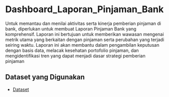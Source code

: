 # Dashboard_Laporan_Pinjaman_Bank
Untuk memantau dan menilai aktivitas serta kinerja pemberian pinjaman di bank, diperlukan untuk membuat Laporan Pinjaman Bank yang komprehensif. Laporan ini bertujuan untuk memberikan wawasan mengenai metrik utama yang berkaitan dengan pinjaman serta perubahan yang terjadi seiring waktu. Laporan ini akan membantu dalam pengambilan keputusan dengan basis data, melacak kesehatan portofolio pinjaman, dan mengidentifikasi tren yang dapat menjadi dasar strategi pemberian pinjaman

## Dataset yang Digunakan
- <a href="https://github.com/ifanapridarahman/Dashboard_Laporan_Pinjaman_Bank/blob/main/financial_loan.csv">Dataset</a> 
